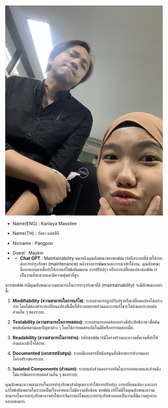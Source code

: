 ![alt text for screen readers](IMG_5169.jpg "Text to show on mouseover")
- Name(ENG) : Kanlaya Massilee
+ Name(TH) : กัลยา แมสซิลี
* Nicname : Pangpon
- Guest : Maykin
- * **Chat GPT** : Maintainability หมายถึงคุณลักษณะของซอฟต์แวร์หรือระบบที่ช่วยให้ง่ายต่อการบำรุงรักษา (maintenance) หลังจากการพัฒนาและการนำเข้าใช้งาน. คุณลักษณะนี้ออกแบบมาเพื่อทำให้การแก้ไขข้อผิดพลาด การปรับปรุง หรือการเปลี่ยนแปลงซอฟต์แวร์เป็นงานที่สะดวกและมีความคุ้มค่าที่สูง.

หากซอฟต์แวร์มีคุณลักษณะความสามารถในการบำรุงรักษาที่ดี (maintainability) จะมีลักษณะเหล่านี้:

1. **Modifiability (ความสามารถในการแก้ไข)**: ระบบสามารถถูกปรับปรุงหรือเปลี่ยนแปลงได้อย่างง่าย โดยไม่ต้องทำการเปลี่ยนแปลงที่เมื่อกี้ที่ระบบหลายส่วนและการแก้ไขจะไม่ส่งผลกระทบต่อส่วนอื่น ๆ ของระบบ.

2. **Testability (ความสามารถในการทดสอบ)**: ระบบสามารถทดสอบอย่างมีประสิทธิภาพ เพื่อค้นพบข้อผิดพลาดและปัญหาต่าง ๆ โดยใช้การทดสอบอัตโนมัติหรือการทดสอบมือ.

3. **Readability (ความสามารถในการอ่าน)**: รหัสซอฟต์แวร์มีโครงสร้างและความชัดเจนที่ทำให้อ่านและเข้าใจได้ง่าย.

4. **Documented (เอกสารสนับสนุน)**: ระบบมีเอกสารที่สนับสนุนที่อธิบายการทำงานและโครงสร้างของระบบ.

5. **Isolated Components (ส่วนแยก)**: ระบบแบ่งส่วนออกจากกันในการออกแบบและส่วนนึงไม่ควรมีผลกระทบต่อส่วนอื่น ๆ ของระบบ.

คุณลักษณะความสามารถในการบำรุงรักษาสำคัญเพราะทำให้การปรับปรุง การเปลี่ยนแปลง และการแก้ไขข้อผิดพลาดในระบบเป็นเรื่องง่ายและไม่มีความซับซ้อน ซอฟต์แวร์ที่ไม่ดีในคุณลักษณะความสามารถในการบำรุงรักษาอาจทำให้การจัดการแก้ไขและการบำรุงรักษากลายเป็นงานที่มีความยุ่งยากและแพงมาก.

